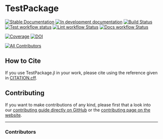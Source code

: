 # TestPackage

[![Stable Documentation](https://img.shields.io/badge/docs-stable-blue.svg)](https://ubcecon.github.io/TestPackage.jl/stable)
[![In development documentation](https://img.shields.io/badge/docs-dev-blue.svg)](https://ubcecon.github.io/TestPackage.jl/dev)
[![Build Status](https://github.com/ubcecon/TestPackage.jl/workflows/Test/badge.svg)](https://github.com/ubcecon/TestPackage.jl/actions)
[![Test workflow status](https://github.com/ubcecon/TestPackage.jl/actions/workflows/Test.yml/badge.svg?branch=main)](https://github.com/ubcecon/TestPackage.jl/actions/workflows/Test.yml?query=branch%3Amain)
[![Lint workflow Status](https://github.com/ubcecon/TestPackage.jl/actions/workflows/Lint.yml/badge.svg?branch=main)](https://github.com/ubcecon/TestPackage.jl/actions/workflows/Lint.yml?query=branch%3Amain)
[![Docs workflow Status](https://github.com/ubcecon/TestPackage.jl/actions/workflows/Docs.yml/badge.svg?branch=main)](https://github.com/ubcecon/TestPackage.jl/actions/workflows/Docs.yml?query=branch%3Amain)

[![Coverage](https://codecov.io/gh/ubcecon/TestPackage.jl/branch/main/graph/badge.svg)](https://codecov.io/gh/ubcecon/TestPackage.jl)
[![DOI](https://zenodo.org/badge/DOI/FIXME)](https://doi.org/FIXME)

[![All Contributors](https://img.shields.io/github/all-contributors/ubcecon/TestPackage.jl?labelColor=5e1ec7&color=c0ffee&style=flat-square)](#contributors)

## How to Cite

If you use TestPackage.jl in your work, please cite using the reference given in [CITATION.cff](https://github.com/ubcecon/TestPackage.jl/blob/main/CITATION.cff).


## Contributing

If you want to make contributions of any kind, please first that a look into our [contributing guide directly on GitHub](docs/src/90-contributing.md) or the [contributing page on the website](https://ubcecon.github.io/TestPackage.jl/dev/90-contributing/).


---

### Contributors

<!-- ALL-CONTRIBUTORS-LIST:START - Do not remove or modify this section -->
<!-- prettier-ignore-start -->
<!-- markdownlint-disable -->

<!-- markdownlint-restore -->
<!-- prettier-ignore-end -->

<!-- ALL-CONTRIBUTORS-LIST:END -->

